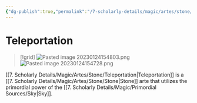 ```yaml
---
{"dg-publish":true,"permalink":"/7-scholarly-details/magic/artes/stone/teleportation/","noteIcon":""}
---
```


# Teleportation

>[!grid]
>![Pasted image 20230124154803.png](/img/user/x.%20Assets/Attachments/Pasted%20image%2020230124154803.png)
>![Pasted image 20230124154728.png](/img/user/x.%20Assets/Attachments/Pasted%20image%2020230124154728.png)

[[7. Scholarly Details/Magic/Artes/Stone/Teleportation\|Teleportation]] is a [[7. Scholarly Details/Magic/Artes/Stone/Stone\|Stone]] arte that utilizes the primordial power of the [[7. Scholarly Details/Magic/Primordial Sources/Sky\|Sky]]. 

